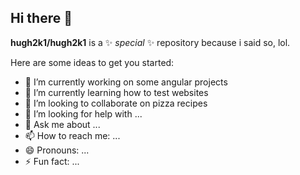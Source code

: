 ## Hi there 👋

**hugh2k1/hugh2k1** is a ✨ _special_ ✨ repository because i said so, lol.

Here are some ideas to get you started:

- 🔭 I’m currently working on some angular projects 
- 🌱 I’m currently learning how to test websites
- 👯 I’m looking to collaborate on pizza recipes
- 🤔 I’m looking for help with ...
- 💬 Ask me about ...
- 📫 How to reach me: ...
- 😄 Pronouns: ...
- ⚡ Fun fact: ...
